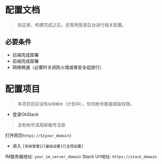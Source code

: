 # 配置文档
> 到这里，构建完成之后，还需用登录后台进行相关配置。
## 必要条件
- 后端完成部署
- 前端完成部署
- 网络畅通（必要时关闭防火墙或者安全组放行）

# 配置项目
> 本项目目前没有`权限模块`（计划中），任何帐号都是超级权限。

- 登录OkStack
> 没有帐号请用邮箱号注册

打开网页`https://${your_domain}`

- 进入 `[系统管理]`/`[基础设置]`/`[全局设置]`

IM服务器地址: `your_im_server_domain`
Stack Url地址: `https://stack_domain`